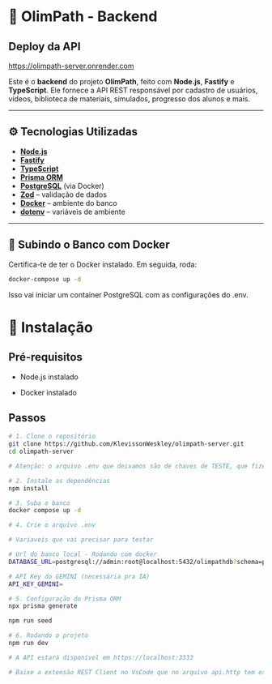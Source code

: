 # 🧠 OlimPath - Backend

## Deploy da API
https://olimpath-server.onrender.com

Este é o **backend** do projeto **OlimPath**, feito com **Node.js**, **Fastify** e **TypeScript**. Ele fornece a API REST responsável por cadastro de usuários, vídeos, biblioteca de materiais, simulados, progresso dos alunos e mais.

---

## ⚙️ Tecnologias Utilizadas

- **[Node.js](https://nodejs.org/)**
- **[Fastify](https://www.fastify.io/)**
- **[TypeScript](https://www.typescriptlang.org/)**
- **[Prisma ORM](https://www.prisma.io/)**
- **[PostgreSQL](https://www.postgresql.org/)** (via Docker)
- **[Zod](https://zod.dev/)** – validação de dados
- **[Docker](https://www.docker.com/)** – ambiente do banco
- **[dotenv](https://www.npmjs.com/package/dotenv)** – variáveis de ambiente

---

## 🐳 Subindo o Banco com Docker

Certifica-te de ter o Docker instalado. Em seguida, roda:

```bash
docker-compose up -d
```

Isso vai iniciar um container PostgreSQL com as configurações do .env.

# 🔧 Instalação

## Pré-requisitos

- Node.js instalado

- Docker instalado


## Passos

```bash
# 1. Clone o repositório
git clone https://github.com/KlevissonWeskley/olimpath-server.git
cd olimpath-server

# Atenção: o arquivo .env que deixamos são de chaves de TESTE, que fizemos EXCLUSIVAMENTE para o uso no SEDUCKATHON, elas não comprometem de forma alguma a SEGURANÇA da aplicação.

# 2. Instale as dependências
npm install

# 3. Suba o banco
docker compose up -d

# 4. Crie o arquivo .env

# Variaveis que vai precisar para testar

# Url do banco local - Rodando com docker
DATABASE_URL=postgresql://admin:root@localhost:5432/olimpathdb?schema=public

# API Key do GEMINI (necessária pra IA)
API_KEY_GEMINI=

# 5. Configuração do Prisma ORM
npx prisma generate

npm run seed

# 6. Rodando o projeto
npm run dev

# A API estará disponível em https://localhost:3333 

# Baixe a extensão REST Client no VsCode que no arquivo api.http tem exemplos das rotas da aplicação
```
